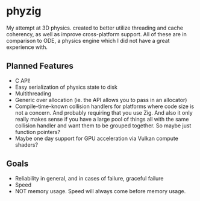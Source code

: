 # phyzig

My attempt at 3D physics. created to better utilize threading and cache
coherency, as well as improve cross-platform support. All of these are in
comparison to ODE, a physics engine which I did not have a great experience
with.

## Planned Features

- C API!
- Easy serialization of physics state to disk
- Multithreading
- Generic over allocation (ie. the API allows you to pass in an allocator)
- Compile-time-known collision handlers for platforms where code size is not
  a concern. And probably requiring that you use Zig. And also it only really
  makes sense if you have a large pool of things all with the same collision
  handler and want them to be grouped together. So maybe just function pointers?
- Maybe one day support for GPU acceleration via Vulkan compute shaders?

## Goals

- Reliability in general, and in cases of failure, graceful failure
- Speed
- NOT memory usage. Speed will always come before memory usage.
